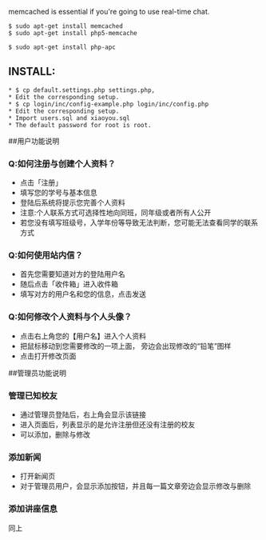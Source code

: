 memcached is essential if you're going to use real-time chat.

    $ sudo apt-get install memcached
    $ sudo apt-get install php5-memcache
    
    $ sudo apt-get install php-apc

## INSTALL:
    * $ cp default.settings.php settings.php, 
    * Edit the corresponding setup.
    * $ cp login/inc/config-example.php login/inc/config.php
    * Edit the corresponding setup.
    * Import users.sql and xiaoyou.sql
    * The default password for root is root.


##用户功能说明
### Q:如何注册与创建个人资料？
* 点击「注册」
* 填写您的学号与基本信息
* 登陆后系统将提示您完善个人资料
* 注意:个人联系方式可选择性地向同班，同年级或者所有人公开
* 若您没有填写班级号，入学年份等导致无法判断，您可能无法查看同学的联系方式

### Q:如何使用站内信？
* 首先您需要知道对方的登陆用户名
* 随后点击「收件箱」进入收件箱
* 填写对方的用户名和您的信息，点击发送


### Q:如何修改个人资料与个人头像？
* 点击右上角您的【用户名】进入个人资料
* 把鼠标移动到您需要修改的一项上面， 旁边会出现修改的“铅笔”图样
* 点击打开修改页面



##管理员功能说明
### 管理已知校友
* 通过管理员登陆后，右上角会显示该链接
* 进入页面后，列表显示的是允许注册但还没有注册的校友
* 可以添加，删除与修改

### 添加新闻
* 打开新闻页
* 对于管理员用户，会显示添加按钮，并且每一篇文章旁边会显示修改与删除

### 添加讲座信息
同上
